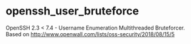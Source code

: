 # openssh_user_bruteforce
OpenSSH 2.3 &lt; 7.4 - Username Enumeration Multithreaded Bruteforcer. Based on http://www.openwall.com/lists/oss-security/2018/08/15/5
